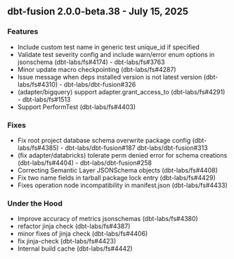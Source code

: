 ## dbt-fusion 2.0.0-beta.38 - July 15, 2025

### Features

- Include custom test name in generic test unique_id if specified
- Validate test severity config and include warn/error enum options in jsonschema (dbt-labs/fs#4174) - dbt-labs/fs#3763
- Minor update macro checkpointing (dbt-labs/fs#4287)
- Issue message when deps installed version is not latest version (dbt-labs/fs#4310) - dbt-labs/dbt-fusion#326
- (adapter/bigquery) support adapter.grant_access_to (dbt-labs/fs#4291) - dbt-labs/fs#1513
- Support PerformTest (dbt-labs/fs#4403)

### Fixes

- Fix root project database schema overwrite package config (dbt-labs/fs#4385) - dbt-labs/dbt-fusion#187 dbt-labs/dbt-fusion#313
- (fix adapter/databricks) tolerate perm denied error for schema creations (dbt-labs/fs#4404) - dbt-labs/dbt-fusion#258
- Correcting Semantic Layer JSONSchema objects (dbt-labs/fs#4408)
- Fix two name fields in tarball package lock entry (dbt-labs/fs#4429)
- Fixes operation node incompatibility in manifest.json (dbt-labs/fs#4433)

### Under the Hood

- Improve accuracy of metrics jsonschemas (dbt-labs/fs#4380)
- refactor jinja check (dbt-labs/fs#4387)
- minor fixes of jinja check (dbt-labs/fs#4406)
- fix jinja-check (dbt-labs/fs#4423)
- Internal build cache (dbt-labs/fs#4442)
